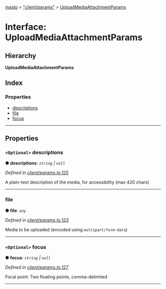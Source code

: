 [masto](../README.md) > ["client/params"](../modules/_client_params_.md) > [UploadMediaAttachmentParams](../interfaces/_client_params_.uploadmediaattachmentparams.md)

# Interface: UploadMediaAttachmentParams

## Hierarchy

**UploadMediaAttachmentParams**

## Index

### Properties

* [descriptions](_client_params_.uploadmediaattachmentparams.md#descriptions)
* [file](_client_params_.uploadmediaattachmentparams.md#file)
* [focus](_client_params_.uploadmediaattachmentparams.md#focus)

---

## Properties

<a id="descriptions"></a>

### `<Optional>` descriptions

**● descriptions**: *`string` \| `null`*

*Defined in [client/params.ts:125](https://github.com/neet/masto.js/blob/390e749/src/client/params.ts#L125)*

A plain-text description of the media, for accessibility (max 420 chars)

___
<a id="file"></a>

###  file

**● file**: *`any`*

*Defined in [client/params.ts:123](https://github.com/neet/masto.js/blob/390e749/src/client/params.ts#L123)*

Media to be uploaded (encoded using `multipart/form-data`)

___
<a id="focus"></a>

### `<Optional>` focus

**● focus**: *`string` \| `null`*

*Defined in [client/params.ts:127](https://github.com/neet/masto.js/blob/390e749/src/client/params.ts#L127)*

Focal point: Two floating points, comma-delimited

___

